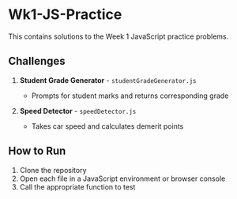 # Wk1-JS-Practice

This contains solutions to the Week 1 JavaScript practice problems.

## Challenges

1. **Student Grade Generator** - `studentGradeGenerator.js`
   - Prompts for student marks and returns corresponding grade

2. **Speed Detector** - `speedDetector.js`
   - Takes car speed and calculates demerit points

## How to Run
1. Clone the repository
2. Open each file in a JavaScript environment or browser console
3. Call the appropriate function to test
